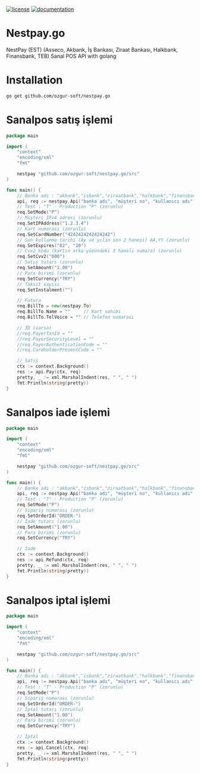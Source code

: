 [![license](https://img.shields.io/:license-mit-blue.svg)](https://github.com/ozgur-soft/nestpay.go/blob/master/LICENSE.md)
[![documentation](https://pkg.go.dev/badge/github.com/ozgur-soft/nestpay.go)](https://pkg.go.dev/github.com/ozgur-soft/nestpay.go/src)

# Nestpay.go
NestPay (EST) (Asseco, Akbank, İş Bankası, Ziraat Bankası, Halkbank, Finansbank, TEB) Sanal POS API with golang

# Installation
```bash
go get github.com/ozgur-soft/nestpay.go
```

# Sanalpos satış işlemi
```go
package main

import (
	"context"
	"encoding/xml"
	"fmt"

	nestpay "github.com/ozgur-soft/nestpay.go/src"
)

func main() {
	// Banka adı : "akbank","isbank","ziraatbank","halkbank","finansbank","teb"
	api, req := nestpay.Api("banka adı", "müşteri no", "kullanıcı adı", "şifre")
	// Test : "T" - Production "P" (zorunlu)
	req.SetMode("P")
	// Müşteri IPv4 adresi (zorunlu)
	req.SetIPAddress("1.2.3.4")
	// Kart numarası (zorunlu)
	req.SetCardNumber("4242424242424242")
	// Son kullanma tarihi (Ay ve yılın son 2 hanesi) AA,YY (zorunlu)
	req.SetExpires("02", "20")
	// Cvv2 kodu (kartın arka yüzündeki 3 haneli numara) (zorunlu)
	req.SetCvv2("000")
	// Satış tutarı (zorunlu)
	req.SetAmount("1.00")
	// Para birimi (zorunlu)
	req.SetCurrency("TRY")
	// Taksit sayısı
	req.SetInstalment("")

	// Fatura
	req.BillTo = new(nestpay.To)
	req.BillTo.Name = ""     // Kart sahibi
	req.BillTo.TelVoice = "" // Telefon numarası

	// 3D (varsa)
	//req.PayerTxnId = ""
	//req.PayerSecurityLevel = ""
	//req.PayerAuthenticationCode = ""
	//req.CardholderPresentCode = ""

	// Satış
	ctx := context.Background()
	res := api.Pay(ctx, req)
	pretty, _ := xml.MarshalIndent(res, " ", " ")
	fmt.Println(string(pretty))
}
```

# Sanalpos iade işlemi
```go
package main

import (
	"context"
	"encoding/xml"
	"fmt"

	nestpay "github.com/ozgur-soft/nestpay.go/src"
)

func main() {
	// Banka adı : "akbank","isbank","ziraatbank","halkbank","finansbank","teb"
	api, req := nestpay.Api("banka adı", "müşteri no", "kullanıcı adı", "şifre")
	// Test : "T" - Production "P" (zorunlu)
	req.SetMode("P")
	// Sipariş numarası (zorunlu)
	req.SetOrderId("ORDER-")
	// İade tutarı (zorunlu)
	req.SetAmount("1.00")
	// Para birimi (zorunlu)
	req.SetCurrency("TRY")

	// İade
	ctx := context.Background()
	res := api.Refund(ctx, req)
	pretty, _ := xml.MarshalIndent(res, " ", " ")
	fmt.Println(string(pretty))
}
```

# Sanalpos iptal işlemi
```go
package main

import (
	"context"
	"encoding/xml"
	"fmt"

	nestpay "github.com/ozgur-soft/nestpay.go/src"
)

func main() {
	// Banka adı : "akbank","isbank","ziraatbank","halkbank","finansbank","teb"
	api, req := nestpay.Api("banka adı", "müşteri no", "kullanıcı adı", "şifre")
	// Test : "T" - Production "P" (zorunlu)
	req.SetMode("P")
	// Sipariş numarası (zorunlu)
	req.SetOrderId("ORDER-")
	// İptal tutarı (zorunlu)
	req.SetAmount("1.00")
	// Para birimi (zorunlu)
	req.SetCurrency("TRY")

	// İptal
	ctx := context.Background()
	res := api.Cancel(ctx, req)
	pretty, _ := xml.MarshalIndent(res, " ", " ")
	fmt.Println(string(pretty))
}
```
